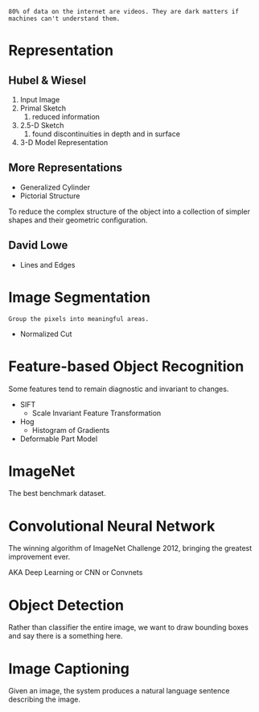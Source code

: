 	80% of data on the internet are videos. They are dark matters if machines can't understand them.

# Representation
## Hubel & Wiesel

1. Input Image
2. Primal Sketch
	1. reduced information
3. 2.5-D Sketch
	1. found discontinuities in depth and in surface
4. 3-D Model Representation

## More Representations
- Generalized Cylinder
- Pictorial Structure

To reduce the complex structure of the object into a collection of simpler shapes and their geometric configuration.

## David Lowe
- Lines and Edges

# Image Segmentation
	Group the pixels into meaningful areas.
- Normalized Cut

# Feature-based Object Recognition
Some features tend to remain diagnostic and invariant to changes.
- SIFT
	- Scale Invariant Feature Transformation
- Hog
	- Histogram of Gradients
- Deformable Part Model

# ImageNet
The best benchmark dataset.

# Convolutional Neural Network
The winning algorithm of ImageNet Challenge 2012, bringing the greatest improvement ever.

AKA Deep Learning or CNN or Convnets

# Object Detection
Rather than classifier the entire image, we want to draw bounding boxes and say there is a something here.

# Image Captioning
Given an image, the system produces a natural language sentence describing the image.

